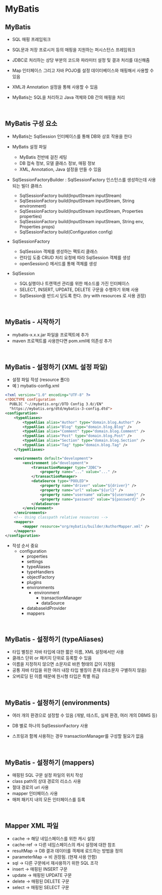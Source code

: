 # MyBatis

## MyBatis

- SQL 매핑 프레임워크
- SQL문과 저장 프로시저 등의 매핑을 지원하는 퍼시스턴스 프레임워크
- JDBC로 처리하는 상당 부분의 코드와 파라미터 설정 및 결과 처리를 대신해줌
- Map 인터페이스 그리고 자바 POJO를 설정 데이터베이스와 매핑해서 사용할 수 있음
- XML과 Annotation 설정을 통해 사용할 수 있음

- MyBatis는 SQL을 처리하고 Java 객체와 DB 간의 매핑을 처리

<br>

## MyBatis 구성 요소

- MyBatis는 SqlSession 인터페이스를 통해 DB와 상호 작용을 한다

- MyBatis 설정 파일
    - MyBatis 전반에 걸친 세팅
    - DB 접속 정보, 모델 클래스 정보, 매핑 정보
    - XML, Annotation, Java 설정을 만들 수 있음
- SqlSessionFactoryBuilder : SqlSessionFactory 인스턴스를 생성하는데 사용되는 빌더 클래스
    - SqlSessionFactory build(InputStream inputStream)
    - SqlSessionFactory build(InputStream inputStream, String environment)
    - SqlSessionFactory build(InputStream inputStream, Properties properties)
    - SqlSessionFactory build(InputStream inputStream, String env, Properties props)
    - SqlSessionFactory build(Configuration config)

- SqlSessionFactory
    - SqlSession 객체를 생성하는 팩토리 클래스
    - 런타임 도중 CRUD 처리 요청에 따라 SqlSession 객체를 생성
    - openSession() 메서드를 통해 객체를 생성
- SqlSession
    - SQL실행이나 트랜잭션 관리를 위한 메소드를 가진 인터페이스
    - SELECT, INSERT, UPDATE, DELETE 구문을 수행하기 위해 사용
    - SqlSession을 반드시 닫도록 한다. (try with resources 로 사용 권장)

<br>

## MyBatis - 시작하기

- mybatis-x.x.x.jar 파일을 프로젝트에 추가
- maven 프로젝트를 사용한다면 pom.xml에 의존성 추가

<br>

## MyBatis - 설정하기 (XML 설정 파일)

- 설정 파일 작성 (resource 폴더)
- 예 ) mybatis-config.xml

```xml
<?xml version="1.0" encoding="UTF-8" ?>
<!DOCTYPE configuration
  PUBLIC "-//mybatis.org//DTD Config 3.0//EN"
  "https://mybatis.org/dtd/mybatis-3-config.dtd">
<configuration>
	<typeAliases>
		<typeAlias alias="Author" type="domain.blog.Author" />
		<typeAlias alias="Blog" type="domain.blog.Blog" />
		<typeAlias alias="Comment" type="domain.blog.Comment" />
		<typeAlias alias="Post" type="domain.blog.Post" />
		<typeAlias alias="Section" type="domain.blog.Section" />
		<typeAlias alias="Tag" type="domain.blog.Tag" />
	</typeAliases>

	<environments default="development">
		<environment id="development">
			<transactionManager type="JDBC">
				<property name="..." value="..." />
			</transactionManager>
			<dataSource type="POOLED">
				<property name="driver" value="${driver}" />
				<property name="url" value="${url}" />
				<property name="username" value="${username}" />
				<property name="password" value="${password}" />
			</dataSource>
		</environment>
	</environments>
	<!-- Using classpath relative resources -->
	<mappers>
		<mapper resource="org/mybatis/builder/AuthorMapper.xml" />
	</mappers>
</configuration>
```
    
- 작성 순서 중요
    - configuration
        - properties
        - settings
        - typeAliases
        - typeHandlers
        - objectFactory
        - plugins
        - environments
            - environment
                - transactionManager
                - dataSource
        - databaseIdProvider
        - mappers

<br>

## MyBatis - 설정하기 (typeAliases)

- 타입 별칭은 자바 타입에 대한 짧은 이름, XML 설정에서만 사용
- 클래스 단위 or 패키지 단위로 등록할 수 있음
- 이름을 지정하지 않으면 소문자로 바뀐 형태의 값이 지정됨
- 공통 자바 타입을 위한 여러 내장 타입 별칭이 존재 (대소문자 구별하지 않음)
- 오버로딩 된 이름 때문에 원시형 타입은 특별 취급

<br>

## MyBatis - 설정하기 (environments)

- 여러 개의 환경으로 설정할 수 있음 (개발, 테스트, 실제 환경, 여러 개의 DBMS 등)
- DB 별로 하나의 SqlSessionFactory 사용

- 스프링과 함께 사용하는 경우 transactionManager를 구성할 필요가 없음

<br>

## MyBatis - 설정하기 (mappers)

- 매핑된 SQL 구문 설정 파일의 위치 작성
- class path의 상대 경로의 리소스 사용
- 절대 경로의 url 사용
- mapper 인터페이스 사용
- 매퍼 패키지 내의 모든 인터페이스를 등록

<br>

## Mapper XML 파일

- cache → 해당 네임스페이스를 위한 캐시 설정
- cache-ref → 다른 네임스페이스의 캐시 설정에 대한 참조
- resultMap → DB 결과 데이터를 객체에 로드하는 방법을 정의
- parameterMap → 비 권장됨. (현재 사용 안함)
- sql → 다른 구문에서 재사용하기 위한 SQL 조각
- insert → 매핑된 INSERT 구문
- update → 매핑된 UPDATE 구문
- delete → 매핑된 DELETE 구문
- select → 매핑된 SELECT 구문
